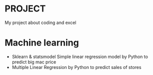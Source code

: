 # PROJECT
My project about coding and excel
# Machine learning
  - Sklearn & statsmodel Simple linear regression model by Python to predict big mac price
  - Multiple Linear Regression by Python to predict sales of stores
